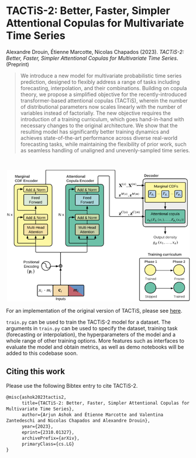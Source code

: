 # TACTiS-2: Better, Faster, Simpler Attentional Copulas for Multivariate Time Series

Alexandre Drouin, Étienne Marcotte, Nicolas Chapados (2023). *TACTiS-2: Better, Faster, Simpler Attentional Copulas for Multivariate Time Series*. (Preprint)

> We introduce a new model for multivariate probabilistic time series prediction, designed to flexibly address a range of tasks including forecasting, interpolation, and their combinations. Building on copula theory, we propose a simplified objective for the recently-introduced transformer-based attentional copulas (TACTiS), wherein the number of distributional parameters now scales linearly with the number of variables instead of factorially. The new objective requires the introduction of a training curriculum, which goes hand-in-hand with necessary changes to the original architecture. We show that the resulting model has significantly better training dynamics and achieves state-of-the-art performance across diverse real-world forecasting tasks, while maintaining the flexibility of prior work, such as seamless handling of unaligned and unevenly-sampled time series.

<br />
<p align="center">
  <img width="500" src="cover.png">
</p>


For an implementation of the original version of TACTiS, please see [here](https://github.com/ServiceNow/tactis/tree/v1.0.0).

`train.py` can be used to train the TACTiS-2 model for a dataset. The arguments in `train.py` can be used to specify the dataset, training task (forecasting or interpolation), the hyperparameters of the model and a whole range of other training options.
More features such as interfaces to evaluate the model and obtain metrics, as well as demo notebooks will be added to this codebase soon.

## Citing this work

Please use the following Bibtex entry to cite TACTiS-2.

```
@misc{ashok2023tactis2,
      title={TACTiS-2: Better, Faster, Simpler Attentional Copulas for Multivariate Time Series}, 
      author={Arjun Ashok and Étienne Marcotte and Valentina Zantedeschi and Nicolas Chapados and Alexandre Drouin},
      year={2023},
      eprint={2310.01327},
      archivePrefix={arXiv},
      primaryClass={cs.LG}
}
```
